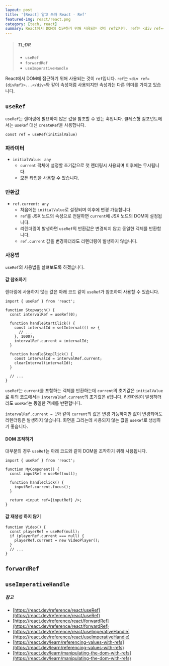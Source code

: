 ```yaml
---
layout: post
title: '[React] 알고 쓰자 React - Ref'
featured-img: react/react.png
category: [tech, react]
summary: React에서 DOM에 접근하기 위해 사용되는 것이 ref입니다. ref는 <div ref={divRef}>...</div>와 같이 속성처럼 사용되지만 속성과는 다른 의미를 가지고 있습니다.
---
```


> ##### TL;DR
> - `useRef`
> - `forwardRef`
> - `useImperativeHandle`

React에서 DOM에 접근하기 위해 사용되는 것이 `ref`입니다. `ref`는 `<div ref={divRef}>...</div>`와 같이 속성처럼 사용되지만 속성과는 다른 의미를 가지고 있습니다.

## `useRef`
`useRef`는 렌더링에 필요하지 않은 값을 참조할 수 있는 훅입니다. 클레스형 컴포넌트에서는 `useRef` 대신 `createRef`을 사용합니다.

```tsx
const ref = useRef(initialValue)
```

### 파라미터
- `initialValue: any`
  - `current` 객체에 설정할 초기값으로 첫 렌더링시 사용되며 이후에는 무시됩니다.
  - 모든 타입을 사용할 수 있습니다.

### 반환값
- `ref.current: any`
  - 처음에는 `initialValue`로 설정되며 이후에 변경 가능합니다.
  - `ref`를 JSX 노드의 속성으로 전달하면 `current`에 JSX 노드의 DOM이 설정됩니다.
  - 리렌더링이 발생하면 `useRef`의 반환값은 변경되지 않고 동일한 객체를 반환합니다.
  - `ref.current` 값을 변경하더라도 리렌더링이 발생하지 않습니다.

### 사용법
`useRef`의 사용법을 살펴보도록 하겠습니다.

#### 값 참조하기
렌더링에 사용하지 않는 값은 아래 코드 같이 `useRef`가 참조하여 사용할 수 있습니다.

```tsx
import { useRef } from 'react';

function Stopwatch() {
  const intervalRef = useRef(0);

  function handleStartClick() {
    const intervalId = setInterval(() => {
      // ...
    }, 1000);
    intervalRef.current = intervalId;
  }

  function handleStopClick() {
    const intervalId = intervalRef.current;
    clearInterval(intervalId);
  }

  // ...
}
```

`useRef`는 `current`를 포함하는 객체를 반환하는데 `current`의 초기값은 `initialValue`로 위의 코드에서는 `intervalRef.current`의 초기값은 `0`입니다. 리렌더링이 발생하더라도 `useRef`는 동일한 객체를 반환합니다.

`intervalRef.current = 1`와 같이 `current`의 값은 변경 가능하지만 값이 변경되어도 리렌더링은 발생하지 않습니다. 화면을 그리는데 사용되지 않는 값을 `useRef`로 생성하기 좋습니다.

#### DOM 조작하기
대부분의 경우 `useRef`는 아래 코드와 같이 DOM을 조작하기 위해 사용됩니다.

```tsx
import { useRef } from 'react';

function MyComponent() {
  const inputRef = useRef(null);

  function handleClick() {
    inputRef.current.focus();
  }

  return <input ref={inputRef} />;
}
```

#### 값 재생성 하지 않기
```tsx
function Video() {
  const playerRef = useRef(null);
  if (playerRef.current === null) {
    playerRef.current = new VideoPlayer();
  }
  // ...
}
```

## `forwardRef`

## `useImperativeHandle`

##### 참고
- [https://react.dev/reference/react/useRef](https://react.dev/reference/react/useRef)
- [https://react.dev/reference/react/forwardRef](https://react.dev/reference/react/forwardRef)
- [https://react.dev/reference/react/useImperativeHandle](https://react.dev/reference/react/useImperativeHandle)
- [https://react.dev/learn/referencing-values-with-refs](https://react.dev/learn/referencing-values-with-refs)
- [https://react.dev/learn/manipulating-the-dom-with-refs](https://react.dev/learn/manipulating-the-dom-with-refs)
